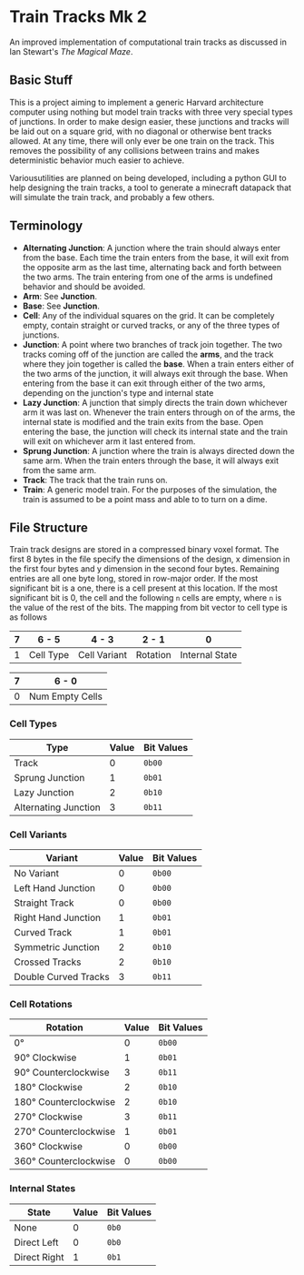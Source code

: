 # Train Tracks Mk 2

An improved implementation of computational train tracks as discussed in Ian Stewart's _The Magical Maze_.

## Basic Stuff

This is a project aiming to implement a generic Harvard architecture computer using nothing but model train tracks with three very special types of junctions.
In order to make design easier, these junctions and tracks will be laid out on a square grid, with no diagonal or otherwise bent tracks allowed. At any time,
there will only ever be one train on the track. This removes the possibility of any collisions between trains and makes deterministic behavior much easier
to achieve.

Variousutilities are planned on being developed, including a python GUI to help designing the train tracks, a tool to generate a minecraft datapack that
will simulate the train track, and probably a few others.

## Terminology

- **Alternating Junction**: A junction where the train should always enter from the base. Each time the train enters from the base, it will exit from
  the opposite arm as the last time, alternating back and forth between the two arms. The train entering from one of the arms is undefined behavior
  and should be avoided.
- **Arm**: See **Junction**.
- **Base**: See **Junction**.
- **Cell**: Any of the individual squares on the grid. It can be completely empty, contain straight or curved tracks, or any of the three types of junctions.
- **Junction**: A point where two branches of track join together. The two tracks coming off of the junction are called the **arms**, and the track where they
  join together is called the **base**. When a train enters either of the two arms of the junction, it will always exit through the base. When entering from
  the base it can exit through either of the two arms, depending on the junction's type and internal state
- **Lazy Junction**: A junction that simply directs the train down whichever arm it was last on. Whenever the train enters through on of the arms, the internal
  state is modified and the train exits from the base. Open entering the base, the junction will check its internal state and the train will exit on whichever
  arm it last entered from.
- **Sprung Junction**: A junction where the train is always directed down the same arm. When the train enters through the base, it will always exit from the
  same arm.
- **Track**: The track that the train runs on.
- **Train**: A generic model train. For the purposes of the simulation, the train is assumed to be a point mass and able to to turn on a dime.

## File Structure

Train track designs are stored in a compressed binary voxel format. The first 8 bytes in the file specify the dimensions of the design, x dimension in the first
four bytes and y dimension in the second four bytes. Remaining entries are all one byte long, stored in row-major order. If the most significant bit is a one,
there is a cell present at this location. If the most significant bit is 0, the cell and the following `n` cells are empty, where `n` is the value of the rest
of the bits. The mapping from bit vector to cell type is as follows

| 7   | 6 - 5     | 4 - 3        | 2 - 1    | 0              |
| --- | --------- | ------------ | -------- | -------------- |
| 1   | Cell Type | Cell Variant | Rotation | Internal State |

| 7   | 6 - 0           |
| --- | --------------- |
| 0   | Num Empty Cells |

### Cell Types

| Type                 | Value | Bit Values |
| -------------------- | ----- | ---------- |
| Track                | 0     | `0b00`     |
| Sprung Junction      | 1     | `0b01`     |
| Lazy Junction        | 2     | `0b10`     |
| Alternating Junction | 3     | `0b11`     |

### Cell Variants

| Variant              | Value | Bit Values |
| -------------------- | ----- | ---------- |
| No Variant           | 0     | `0b00`     |
| Left Hand Junction   | 0     | `0b00`     |
| Straight Track       | 0     | `0b00`     |
| Right Hand Junction  | 1     | `0b01`     |
| Curved Track         | 1     | `0b01`     |
| Symmetric Junction   | 2     | `0b10`     |
| Crossed Tracks       | 2     | `0b10`     |
| Double Curved Tracks | 3     | `0b11`     |

### Cell Rotations

| Rotation              | Value | Bit Values |
| --------------------- | ----- | ---------- |
| 0°                    | 0     | `0b00`     |
| 90° Clockwise         | 1     | `0b01`     |
| 90° Counterclockwise  | 3     | `0b11`     |
| 180° Clockwise        | 2     | `0b10`     |
| 180° Counterclockwise | 2     | `0b10`     |
| 270° Clockwise        | 3     | `0b11`     |
| 270° Counterclockwise | 1     | `0b01`     |
| 360° Clockwise        | 0     | `0b00`     |
| 360° Counterclockwise | 0     | `0b00`     |

### Internal States

| State        | Value | Bit Values |
| ------------ | ----- | ---------- |
| None         | 0     | `0b0`      |
| Direct Left  | 0     | `0b0`      |
| Direct Right | 1     | `0b1`      |
